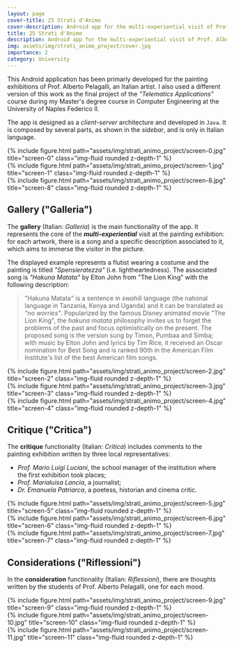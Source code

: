 ```yaml
---
layout: page
cover-title: 25 Strati d'Animo
cover-description: Android app for the multi-experiential visit of Prof. Alberto Pelagalli's painting exhibition
title: 25 Strati d'Animo
description: Android app for the multi-experiential visit of Prof. Alberto Pelagalli's painting exhibition
img: assets/img/strati_animo_project/cover.jpg
importance: 2
category: University
---
```


This Android application has been primarly developed for the painting exhibitions of Prof. Alberto Pelagalli, an Italian artist.
I also used a different version of this work as the final project of the *"Telematics Applications"* course during my Master's degree course in Computer Engineering at the University of Naples Federico II.

The app is designed as a *client-server* architecture and developed in `Java`. It is composed by several parts, as shown in the *sidebar*, and is only in Italian language.

<div class="row">
    <div class="col-sm mt-3 mt-md-0">
        {% include figure.html path="assets/img/strati_animo_project/screen-0.jpg" title="screen-0" class="img-fluid rounded z-depth-1" %}
    </div>
    <div class="col-sm mt-3 mt-md-0">
        {% include figure.html path="assets/img/strati_animo_project/screen-1.jpg" title="screen-1" class="img-fluid rounded z-depth-1" %}
    </div>
    <div class="col-sm mt-3 mt-md-0">
        {% include figure.html path="assets/img/strati_animo_project/screen-8.jpg" title="screen-8" class="img-fluid rounded z-depth-1" %}
    </div>
</div>


<h2 class="title mt-4 p-0 text-left">Gallery ("Galleria")</h2>

The **gallery** (Italian: *Galleria*) is the main functionality of the app.
It represents the core of the ***multi-experiential*** visit at the painting exhibition: for each artwork, there is a song and a specific description associated to it, which aims to immerse the visitor in the picture.

The displayed example represents a flutist wearing a costume and the painting is titled *"Spensieratezza"* (i.e. lightheartedness).
The associated song is *"Hakuna Matata"* by Elton John from "The Lion King" with the following description:

> "Hakuna Matata" is a sentence in *swahili* language (the national language in Tanzania, Kenya and Uganda) and it can be translated as *"no worries"*. Popularized by the famous Disney animated movie "The Lion King", the *hakuna matata* philosophy invites us to forget the problems of the past and focus optimistically on the present. The proposed song is the version sung by Timon, Pumbaa and Simba; with music by Elton John and lyrics by Tim Rice, it received an Oscar nomination for Best Song and is ranked 90th in the American Film Institute's list of the best American film songs.  

<div class="row">
    <div class="col-sm mt-3 mt-md-0">
        {% include figure.html path="assets/img/strati_animo_project/screen-2.jpg" title="screen-2" class="img-fluid rounded z-depth-1" %}
    </div>
    <div class="col-sm mt-3 mt-md-0">
        {% include figure.html path="assets/img/strati_animo_project/screen-3.jpg" title="screen-3" class="img-fluid rounded z-depth-1" %}
    </div>
    <div class="col-sm mt-3 mt-md-0">
        {% include figure.html path="assets/img/strati_animo_project/screen-4.jpg" title="screen-4" class="img-fluid rounded z-depth-1" %}
    </div>
</div>


<h2 class="title mt-4 p-0 text-left">Critique ("Critica")</h2>

The **critique** functionality (Italian: *Critica*) includes comments to the painting exhibition written by three local representatives:
- *Prof. Mario Luigi Luciani*, the school manager of the institution where the first exhibition took places;
- *Prof. Marialuisa Lancia*, a journalist;
- *Dr. Emanuela Patriarca*, a poetess, historian and cinema critic.

<div class="row">
    <div class="col-sm mt-3 mt-md-0">
        {% include figure.html path="assets/img/strati_animo_project/screen-5.jpg" title="screen-5" class="img-fluid rounded z-depth-1" %}
    </div>
    <div class="col-sm mt-3 mt-md-0">
        {% include figure.html path="assets/img/strati_animo_project/screen-6.jpg" title="screen-6" class="img-fluid rounded z-depth-1" %}
    </div>
    <div class="col-sm mt-3 mt-md-0">
        {% include figure.html path="assets/img/strati_animo_project/screen-7.jpg" title="screen-7" class="img-fluid rounded z-depth-1" %}
    </div>
</div>


<h2 class="title mt-4 p-0 text-left">Considerations ("Riflessioni")</h2>

In the **consideration** functionality (Italian: *Riflessioni*), there are thoughts written by the students of Prof. Alberto Pelagalli, one for each mood.

<div class="row">
    <div class="col-sm mt-3 mt-md-0">
        {% include figure.html path="assets/img/strati_animo_project/screen-9.jpg" title="screen-9" class="img-fluid rounded z-depth-1" %}
    </div>
    <div class="col-sm mt-3 mt-md-0">
        {% include figure.html path="assets/img/strati_animo_project/screen-10.jpg" title="screen-10" class="img-fluid rounded z-depth-1" %}
    </div>
    <div class="col-sm mt-3 mt-md-0">
        {% include figure.html path="assets/img/strati_animo_project/screen-11.jpg" title="screen-11" class="img-fluid rounded z-depth-1" %}
    </div>
</div>